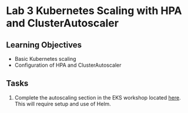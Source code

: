 Lab 3 Kubernetes Scaling with HPA and ClusterAutoscaler
===

Learning Objectives
---
* Basic Kubernetes scaling
* Configuration of HPA and ClusterAutoscaler

Tasks
---
1. Complete the autoscaling section in the EKS workshop located [here](https://eksworkshop.com/beginner/080_scaling/). This will require setup and use of Helm.
